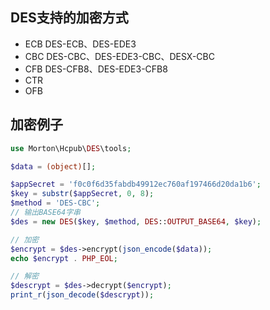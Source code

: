 
## DES支持的加密方式
* ECB DES-ECB、DES-EDE3
* CBC DES-CBC、DES-EDE3-CBC、DESX-CBC
* CFB DES-CFB8、DES-EDE3-CFB8
* CTR
* OFB

## 加密例子
```php
use Morton\Hcpub\DES\tools;

$data = (object)[];

$appSecret = 'f0c0f6d35fabdb49912ec760af197466d20da1b6';
$key = substr($appSecret, 0, 8);
$method = 'DES-CBC';
// 输出BASE64字串
$des = new DES($key, $method, DES::OUTPUT_BASE64, $key);

// 加密
$encrypt = $des->encrypt(json_encode($data));
echo $encrypt . PHP_EOL;

// 解密
$descrypt = $des->decrypt($encrypt);
print_r(json_decode($descrypt));
```